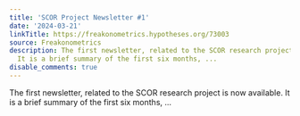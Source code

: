 ```yaml
---
title: 'SCOR Project Newsletter #1'
date: '2024-03-21'
linkTitle: https://freakonometrics.hypotheses.org/73003
source: Freakonometrics
description: The first newsletter, related to the SCOR research project is now available.
  It is a brief summary of the first six months, ...
disable_comments: true
---
```

The first newsletter, related to the SCOR research project is now available. It is a brief summary of the first six months, ...